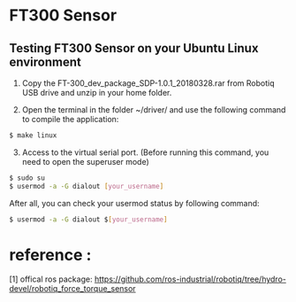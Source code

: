 # FT300 Sensor 

## Testing FT300 Sensor on your Ubuntu Linux environment

1. Copy the FT-300_dev_package_SDP-1.0.1_20180328.rar from Robotiq USB drive and unzip in your home folder.

2. Open the terminal in the folder ~/driver/ and use the following command to compile the application:

```bash
$ make linux
```
3. Access to the virtual serial port. (Before running this command, you need to open the superuser mode)

```bash
$ sudo su
$ usermod -a -G dialout [your_username]
```
   After all, you can check your usermod status by following command:

```bash
$ usermod -a -G dialout $[your_username]
```

# reference :
 
 [1] offical ros package: https://github.com/ros-industrial/robotiq/tree/hydro-devel/robotiq_force_torque_sensor
